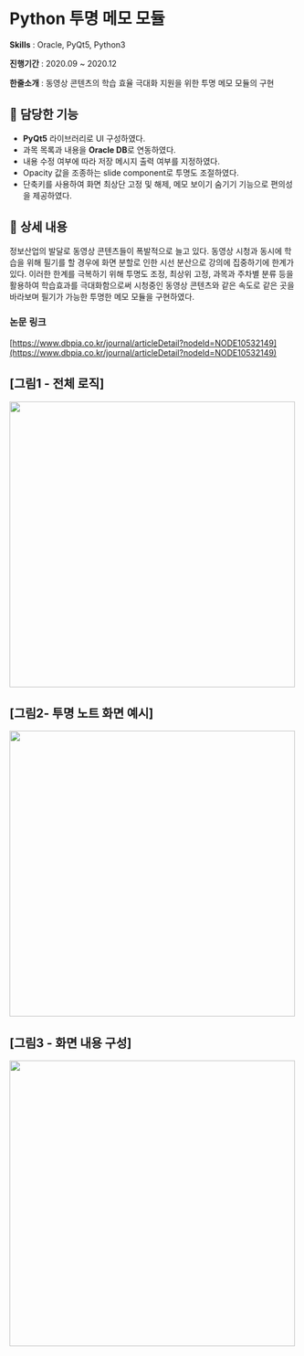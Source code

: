 # Python 투명 메모 모듈

<b>Skills</b> : Oracle, PyQt5, Python3

<b>진행기간</b> : 2020.09 ~ 2020.12

<b>한줄소개</b> : 동영상 콘텐츠의 학습 효율 극대화 지원을 위한 투명 메모 모듈의 구현

## 📱 담당한 기능

- **PyQt5** 라이브러리로 UI 구성하였다.
- 과목 목록과 내용을 **Oracle DB**로 연동하였다.
- 내용 수정 여부에 따라 저장 메시지 출력 여부를 지정하였다.
- Opacity 값을 조종하는 slide component로 투명도 조절하였다.
- 단축키를 사용하여 화면 최상단 고정 및 해제, 메모 보이기 숨기기 기능으로 편의성을 제공하였다.

## 📖 상세 내용

정보산업의 발달로 동영상 콘텐츠들이 폭발적으로 늘고 있다. 동영상 시청과 동시에 학습을 위해 필기를 할 경우에 화면 분할로 인한 시선 분산으로 강의에 집중하기에 한계가 있다. 이러한 한계를 극복하기 위해 투명도 조정, 최상위 고정, 과목과 주차별 분류 등을 활용하여 학습효과를 극대화함으로써 시청중인 동영상 콘텐츠와 같은 속도로 같은 곳을 바라보며 필기가 가능한 투명한 메모 모듈을 구현하였다.

### 논문 링크

[https://www.dbpia.co.kr/journal/articleDetail?nodeId=NODE10532149](https://www.dbpia.co.kr/journal/articleDetail?nodeId=NODE10532149)

## [그림1 - 전체 로직]

<img src="https://user-images.githubusercontent.com/34102064/140604461-323ebaff-4e4b-4b4a-b852-42020dbf8315.png" width="500">

## [그림2- 투명 노트 화면 예시]

<img src="https://user-images.githubusercontent.com/34102064/140603414-84db0da7-0eae-435b-96d3-464830b8bd25.png" width="500">

## [그림3 - 화면 내용 구성]

<img src="https://user-images.githubusercontent.com/34102064/140603422-e4a16bad-117b-4a72-be60-cac8703c35fb.png" width="500">
